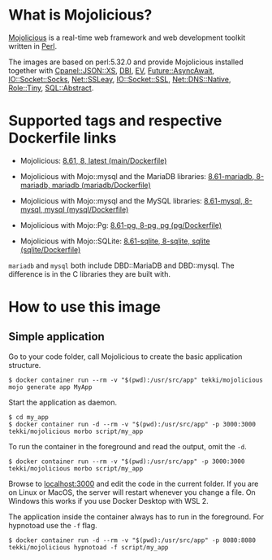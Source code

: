 <!-- this file is generated via docker-builder/generate.pl, do not edit it directly -->

# What is Mojolicious?

[Mojolicious](https://mojolicious.org) is a real-time web framework and web development toolkit written in [Perl](https://www.perl.org).


The images are based on perl:5.32.0 and provide Mojolicious installed together with
[Cpanel::JSON::XS](https://metacpan.org/pod/Cpanel::JSON::XS),
[DBI](https://metacpan.org/pod/DBI),
[EV](https://metacpan.org/pod/EV),
[Future::AsyncAwait](https://metacpan.org/pod/Future::AsyncAwait),
[IO::Socket::Socks](https://metacpan.org/pod/IO::Socket::Socks),
[Net::SSLeay](https://metacpan.org/pod/Net::SSLeay),
[IO::Socket::SSL](https://metacpan.org/pod/IO::Socket::SSL),
[Net::DNS::Native](https://metacpan.org/pod/Net::DNS::Native),
[Role::Tiny](https://metacpan.org/pod/Role::Tiny),
[SQL::Abstract](https://metacpan.org/pod/SQL::Abstract).

# Supported tags and respective Dockerfile links

* Mojolicious: [8.61, 8, latest (main/Dockerfile)](https://github.com/Tekki/docker-mojolicious/blob/master/main/Dockerfile)

* Mojolicious with Mojo::mysql and the MariaDB libraries: [8.61-mariadb, 8-mariadb, mariadb (mariadb/Dockerfile)](https://github.com/Tekki/docker-mojolicious/blob/master/mariadb/Dockerfile)

* Mojolicious with Mojo::mysql and the MySQL libraries: [8.61-mysql, 8-mysql, mysql (mysql/Dockerfile)](https://github.com/Tekki/docker-mojolicious/blob/master/mysql/Dockerfile)

* Mojolicious with Mojo::Pg: [8.61-pg, 8-pg, pg (pg/Dockerfile)](https://github.com/Tekki/docker-mojolicious/blob/master/pg/Dockerfile)

* Mojolicious with Mojo::SQLite: [8.61-sqlite, 8-sqlite, sqlite (sqlite/Dockerfile)](https://github.com/Tekki/docker-mojolicious/blob/master/sqlite/Dockerfile)

`mariadb` and `mysql` both include DBD::MariaDB and DBD::mysql. The difference
is in the C libraries they are built with.

# How to use this image

## Simple application

Go to your code folder, call Mojolicious to create the basic application
structure.

    $ docker container run --rm -v "$(pwd):/usr/src/app" tekki/mojolicious mojo generate app MyApp

Start the application as daemon.

    $ cd my_app
    $ docker container run -d --rm -v "$(pwd):/usr/src/app" -p 3000:3000 tekki/mojolicious morbo script/my_app

To run the container in the foreground and read the output, omit the `-d`.

    $ docker container run --rm -v "$(pwd):/usr/src/app" -p 3000:3000 tekki/mojolicious morbo script/my_app

Browse to [localhost:3000](http://localhost:3000) and edit the code in the
current folder. If you are on Linux or MacOS, the server will restart whenever
you change a file. On Windows this works if you use Docker Desktop with WSL 2.

The application inside the container always has to run in the foreground. For
hypnotoad use the `-f` flag.

    $ docker container run -d --rm -v "$(pwd):/usr/src/app" -p 8080:8080 tekki/mojolicious hypnotoad -f script/my_app
